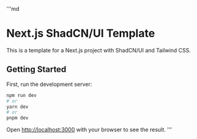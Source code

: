 '''md
# Next.js ShadCN/UI Template

This is a template for a Next.js project with ShadCN/UI and Tailwind CSS.

## Getting Started

First, run the development server:

```bash
npm run dev
# or
yarn dev
# or
pnpm dev
```

Open [http://localhost:3000](http://localhost:3000) with your browser to see the result.
'''